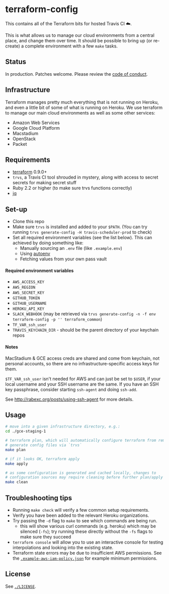 # terraform-config

This contains all of the Terraform bits for hosted Travis CI :cloud:.

This is what allows us to manage our cloud environments from a central place,
and change them over time. It should be possible to bring up (or re-create) a
complete environment with a few `make` tasks.

## Status

In production.  Patches welcome.  Please review the [code of
conduct](./CODE_OF_CONDUCT.md).

## Infrastructure

Terraform manages pretty much everything that is not running on Heroku, and even
a little bit of some of what is running on Heroku.  We use terraform to manage
our main cloud environments as well as some other services:

* Amazon Web Services
* Google Cloud Platform
* Macstadium
* OpenStack
* Packet

## Requirements

* [terraform](https://www.terraform.io/) 0.9.0+
* `trvs`, a Travis CI tool shrouded in mystery, along with access to
  secret secrets for making secret stuff
* Ruby 2.2 or higher (to make sure trvs functions correctly)
* [jq](https://stedolan.github.io/jq/)


## Set-up

* Clone this repo
* Make sure `trvs` is installed and added to your `$PATH`. (You can try running
  `trvs generate-config -H travis-scheduler-prod` to check)
* Set all required environment variables (see the list below). This can achieved
  by doing something like:
	* Manually sourcing an `.env` file (like `.example.env`)
	* Using [autoenv](https://github.com/kennethreitz/autoenv)
	* Fetching values from your own pass vault

#### Required environment variables

* `AWS_ACCESS_KEY`
* `AWS_REGION`
* `AWS_SECRET_KEY`
* `GITHUB_TOKEN`
* `GITHUB_USERNAME`
* `HEROKU_API_KEY`
* `SLACK_WEBHOOK` (may be retrieved via `trvs generate-config -n -f env terraform-config -p '' terraform_common`)
* `TF_VAR_ssh_user`
* `TRAVIS_KEYCHAIN_DIR` - should be the parent directory of your keychain repos

#### Notes

MacStadium & GCE access creds are shared and come from keychain, not
personal accounts, so there are no infrastructure-specific access keys
for them.

`$TF_VAR_ssh_user` isn't needed for AWS and can just be set to `$USER`, if your
local username and your SSH username are the same. If you have an SSH key
passphrase, consider starting `ssh-agent` and doing `ssh-add`.

See http://rabexc.org/posts/using-ssh-agent for more details.


## Usage

``` bash
# move into a given infrastructure directory, e.g.:
cd ./gce-staging-1

# terraform plan, which will automatically configure terraform from remote and
# generate config files via `trvs`
make plan

# if it looks OK, terraform apply
make apply

# as some configuration is generated and cached locally, changes to
# configuration sources may require cleaning before further plan/apply
make clean
```

## Troubleshooting tips

* Running `make check` will verify a few common setup requirements.
* Verify you have been added to the relevant Heroku organizations.
* Try passing the `-d` flag to `make` to see which commands are being
run.
	* this will show various curl commands (e.g. heroku) which may be
	silenced (`-fs`); try running these directly without the `-fs`
	flags to make sure they succeed
* `terraform console` will allow you to use an interactive console for
  testing interpolations and looking into the existing state.
* Terraform state errors may be due to insufficient AWS permissions.  See the
  [`.example-aws-iam-policy.json`](./.example-aws-iam-policy.json) for example
minimum permissions.

## License

See [`./LICENSE`](./LICENSE).
